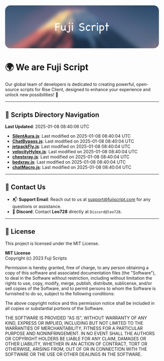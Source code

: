 ![Banner](.github/b.webp)

# 🌍 **We are Fuji Script**

Our global team of developers is dedicated to creating powerful, open-source scripts for Rise Client, designed to enhance your experience and unlock new possibilities! 🌟

---
<!-- SCRIPTS_NAVIGATION_START -->
## 📂 **Scripts Directory Navigation**

**Last Updated**: 2025-01-08 08:40:06 UTC

- **[SilentAura.js](scripts/SilentAura.js)**: Last modified on 2025-01-08 08:40:04 UTC
- **[ChatBypass.js](scripts/ChatBypass.js)**: Last modified on 2025-01-08 08:40:04 UTC
- **[jetpackFly.js](scripts/jetpackFly.js)**: Last modified on 2025-01-08 08:40:04 UTC
- **[velocityHylex.js](scripts/velocityHylex.js)**: Last modified on 2025-01-08 08:40:04 UTC
- **[chestxray.js](scripts/chestxray.js)**: Last modified on 2025-01-08 08:40:04 UTC
- **[bedxray.js](scripts/bedxray.js)**: Last modified on 2025-01-08 08:40:04 UTC
- **[chatMacro.js](scripts/chatMacro.js)**: Last modified on 2025-01-08 08:40:04 UTC

<!-- SCRIPTS_NAVIGATION_END -->

---

## 💬 **Contact Us**  
- 📬 **Support Email**: Reach out to us at [support@fujiscript.com](mailto:support@fujiscript.com) for any questions or assistance.  
- 💬 **Discord**: Contact **Leo728** directly at `Discord@leo728`.

---

## 📜 **License**

This project is licensed under the MIT License.  

**MIT License**  
Copyright (c) 2023 Fuji Scripts  

Permission is hereby granted, free of charge, to any person obtaining a copy of this software and associated documentation files (the "Software"), to deal in the Software without restriction, including without limitation the rights to use, copy, modify, merge, publish, distribute, sublicense, and/or sell copies of the Software, and to permit persons to whom the Software is furnished to do so, subject to the following conditions:  

The above copyright notice and this permission notice shall be included in all copies or substantial portions of the Software.  

THE SOFTWARE IS PROVIDED "AS IS", WITHOUT WARRANTY OF ANY KIND, EXPRESS OR IMPLIED, INCLUDING BUT NOT LIMITED TO THE WARRANTIES OF MERCHANTABILITY, FITNESS FOR A PARTICULAR PURPOSE AND NONINFRINGEMENT. IN NO EVENT SHALL THE AUTHORS OR COPYRIGHT HOLDERS BE LIABLE FOR ANY CLAIM, DAMAGES OR OTHER LIABILITY, WHETHER IN AN ACTION OF CONTRACT, TORT OR OTHERWISE, ARISING FROM, OUT OF OR IN CONNECTION WITH THE SOFTWARE OR THE USE OR OTHER DEALINGS IN THE SOFTWARE.  
